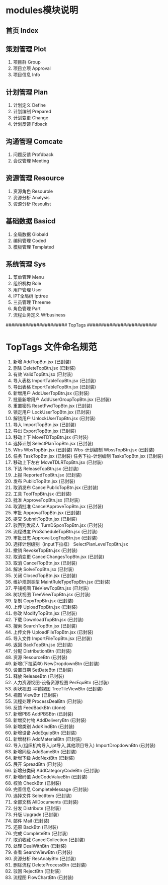 # modules模块说明


## 首页 Index

## 策划管理 Plot
1. 项目群 Group
2. 项目立项 Approval
3. 项目信息 Info

## 计划管理 Plan
1. 计划定义 Define
2. 计划编制 Prepared
3. 计划变更 Change
4. 计划反馈 Fdback

## 沟通管理 Comcate
1. 问题反馈 Profdback
2. 会议管理 Meeting

## 资源管理 Resource
1. 资源角色 Resourole
2. 资源分析 Analysis
3. 资源分析 Resoulist
## 基础数据 Basicd
1. 全局数据 Globald
2. 编码管理 Coded
3. 模板管理 Templated

## 系统管理 Sys
1. 菜单管理 Menu
2. 组织机构 Role
3. 用户管理 User
4. IPT全局树 Ipttree
5. 三员管理 Threeme
6. 角色管理 Part 
7. 流程业务定义 Wfbusiness

###################### TopTags #########################

# TopTags 文件命名规范
1.	新增 AddTopBtn.jsx (已封装)
2.	删除 DeleteTopBtn.jsx (已封装)
3.	有效 ValidTopBtn.jsx (已封装)
4.	导入表格 ImportTableTopBtn.jsx (已封装)
5.	导出表格 ExportTableTopBtn.jsx (已封装)
6.	新增用户 AddUserTopBtn.jsx (已封装)
7.	批量新增用户 AddUserGroupTopBtn.jsx (已封装)
8.	重置密码 ResetPwdTopBtn.jsx (已封装)
9.	锁定用户 LockUserTopBtn.jsx (已封装)
10.	解锁用户 UnlockUserTopBtn.jsx (已封装)
11.	导入 ImportTopBtn.jsx (已封装)
12.	导出 ExportTopBtn.jsx (已封装)
13.	移动上下 MoveTDTopBtn.jsx (已封装)
14.	选择计划 SelectPlanTopBtn.jsx (已封装)
15.	Wbs WbsTopBtn.jsx (已封装)     Wbs-计划编制 WbssTopBtn.jsx (已封装)
16.	任务 TaskTopBtn.jsx (已封装)	任务下拉-计划编制 TasksTopBtn.jsx (已封装)
17.	移动上下左右 MoveTDLRTopBtn.jsx (已封装)
18.	下达 ReleaseTopBtn.jsx (已封装)
19.	上报 ReportedTopBtn.jsx (已封装)
20.	发布 PublicTopBtn.jsx (已封装)
21.	取消发布 CancelPublicTopBtn.jsx (已封装)
22.	工具 ToolTopBtn.jsx (已封装)
23.	批准 ApproveTopBtn.jsx (已封装)
24.	取消批准 CancelApproveTopBtn.jsx (已封装)
25.	审批 ApprovalTopBtn.jsx (已封装)
26.	提交 SubmitTopBtn.jsx (已封装)
27.	驳回到发起人 TurnDSponTopBtn.jsx (已封装)
28.	流程进度 ProScheduleTopBtn.jsx (已封装)
29.	审批日志 ApprovalLogTopBtn.jsx  (已封装)
30.	选择计划级别（input下拉框） SelectPlanLevelTopBtn.jsx
31.	撤销 RevokeTopBtn.jsx  (已封装)
32.	取消变更 CancelChangesTopBtn.jsx (已封装)
33.	取消 CancelTopBtn.jsx  (已封装)
34.	解决 SolveTopBtn.jsx (已封装)
35.	关闭 ClosedTopBtn.jsx (已封装)
36.	维护规则类型 MaintRuleTypeTopBtn.jsx (已封装)
37.	平铺视图 TileViewTopBtn.jsx (已封装)
38.	树状视图 TreeViewTopBtn.jsx (已封装)
39.	复制 CopyTopBtn.jsx (已封装)
40.	上传 UploadTopBtn.jsx (已封装)
41.	修改 ModifyTopBtn.jsx  (已封装)
42.	下载 DownloadTopBtn.jsx (已封装)
43.	搜索 SearchTopBtn.jsx (已封装)
44.	上传文件 UploadFileTopBtn.jsx (已封装)
45.	导入文件 ImportFileTopBtn.jsx (已封装)
46.	返回 BackTopBtn.jsx (已封装)
47. 分配 DistributionBtn  (已封装)
47. 资源 ResourceBtn  (已封装)
48. 新增(下拉菜单) NewDropdownBtn  (已封装)
49. 设置日期 SetDateBtn  (已封装)
50. 释放 ReleaseBtn  (已封装)
51. 人力资源视图-设备资源视图 PerEquBtn  (已封装)
52. 树状视图-平铺视图 TreeTileViewBtn  (已封装)
53. 视图   ViewBtn (已封装)
54. 流程处理   ProcessDealBtn (已封装)
55. 反馈 FeedBackBtn (done)
56. 新增PBS AddPBSBtn (已封装)
57. 新增交付物 AddDeliveryBtn (已封装)
58. 新增类别 AddKindBtn (已封装)
59. 新增设备 AddEquipBtn (已封装)
60. 新增材料 AddMaterialBtn (已封装)
61. 导入(组织机构导入,ipt导入,其他项目导入) ImportDropdownBtn (已封装)
62. 新增同级 AddSameBtn (已封装)
63. 新增下级 AddNextBtn (已封装)
64. 展开 SpreadBtn (已封装)
65. 新增分类码 AddCategoryCodeBtn (已封装)
65. 新增码值 AddCodeValueBtn (已封装)
67. 校验 CheckBtn (已封装)
68. 完善信息 CompleteMessage (已封装)
69. 选择文件 SelectItem (已封装)
70. 全部文档 AllDocuments (已封装)
71. 分发 Distribute (已封装)
72. 升版 Upgrade (已封装)
73. 邮件 Mail (已封装)
74. 还原 BackBtn (已封装)
74. 完成 CompleteBtn (已封装)
75. 取消收藏 CancelCollection (已封装)
76. 处理 DealWithBtn   (已封装)
76. 查看 SearchViewBtn   (已封装)
77. 资源分析 ResAnalyBtn   (已封装)
77. 删除流程 DeleteProcessBtn   (已封装)
77. 驳回 RejectBtn   (已封装)
77. 流程图 FlowChartBtn   (已封装)